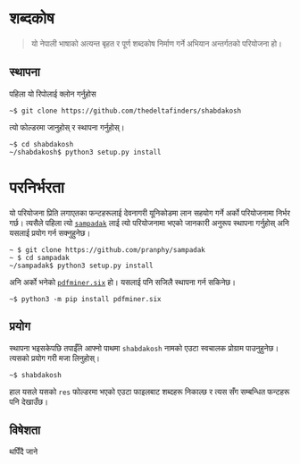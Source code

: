 # शब्दकोष

>यो  नेपाली भाषाको अत्यन्त बृहत र पूर्ण शब्दकोष निर्माण गर्ने अभियान अन्तर्गतको परियोजना हो।


## स्थापना
पहिला यो रिपोलाई क्लोन गर्नुहोस
```
~$ git clone https://github.com/thedeltafinders/shabdakosh
```

त्यो फोल्डरमा जानुहोस् र  स्थापना गर्नुहोस्।

```
~$ cd shabdakosh
~/shabdakosh$ python3 setup.py install

```

# परनिर्भरता
यो परियोजना प्रिति लगाएतका फन्टहरूलाई देवनागरी यूनिकोडमा लान सहयोग गर्ने अर्को परियोजनामा निर्भर गर्छ। त्यसैले पहिला त्यो [`sampadak`](https://github.com/pranphy/sampadak) लाई त्यो परियोजनामा भएको जानकारी अनुरूप स्थापना गर्नुहोस् अनि यसलाई प्रयोग गर्न सक्नुहुनेछ।

```
~ $ git clone https://github.com/pranphy/sampadak
~ $ cd sampadak
~/sampadak$ python3 setup.py install
```


अनि अर्को भनेको [`pdfminer.six`](https://github.com/pdfminer/pdfminer.six) हो। यसलाई पनि सजिलै स्थापना गर्न सकिनेछ।

```
~$ python3 -m pip install pdfminer.six
```

## प्रयोग

स्थापना भइसकेपछि तपाईँले आफ्नो पाथमा `shabdakosh` नामको एउटा स्वचालक प्रोग्राम पाउनुहुनेछ। त्यसको प्रयोग गरी मजा लिनुहोस्।


```
~$ shabdakosh 

```

हाल यसले यसको `res` फोल्डरमा भएको एउटा फाइलबाट शब्दहरू निकाल्छ र त्यस सँग सम्बन्धित फन्टहरू पनि देखाउँछ।

## विषेशता
थपिँदै जाने

